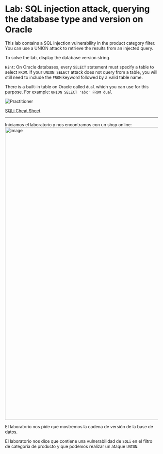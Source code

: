 # Lab: SQL injection attack, querying the database type and version on Oracle

This lab contains a SQL injection vulnerability in the product category filter. You can use a UNION attack to retrieve the results from an injected query.

To solve the lab, display the database version string.

`Hint`: On Oracle databases, every `SELECT` statement must specify a table to select `FROM`. If your `UNION SELECT` attack does not query from a table, you will still need to include the `FROM` keyword followed by a valid table name.

There is a built-in table on Oracle called `dual` which you can use for this purpose. For example: `UNION SELECT 'abc' FROM dual `

![Practitioner](https://img.shields.io/badge/level-Apprentice-blue)

[SQLi Cheat Sheet](https://portswigger.net/web-security/sql-injection/cheat-sheet)

---


Iniciamos el laboratorio y nos encontramos con un shop online:
<img width="1571" height="964" alt="image" src="https://github.com/user-attachments/assets/4240dc43-a451-414c-8f8a-2bfd4610ad71" />

El laboratorio nos pide que mostremos la cadena de versión de la base de datos.

El laboratorio nos dice que contiene una vulnerabilidad de `SQLi` en el filtro de categoría de producto y que podemos realizar un ataque `UNION`.


